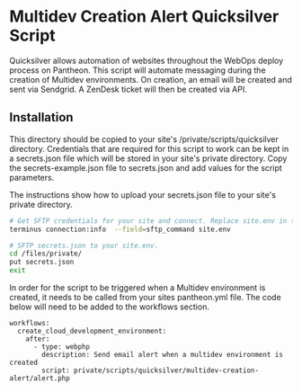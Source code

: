 # Multidev Creation Alert Quicksilver Script

Quicksilver allows automation of websites throughout the WebOps deploy process on Pantheon. This script will automate messaging during the creation of Multidev environments. On creation, an email will be created and sent via Sendgrid. A ZenDesk ticket will then be created via API. 

## Installation

This directory should be copied to your site's /private/scripts/quicksilver directory. Credentials that are required for this script to work can be kept in a secrets.json file which will be stored in your site's private directory. Copy the secrets-example.json file to secrets.json and add values for the script parameters.

The instructions show how to upload your secrets.json file to your site's private directory.
```bash
# Get SFTP credentials for your site and connect. Replace site.env in the command below with your site's information and then run the command result on output.
terminus connection:info  --field=sftp_command site.env

# SFTP secrets.json to your site.env.
cd /files/private/
put secrets.json
exit
```
In order for the script to be triggered when a Multidev environment is created, it needs to be called from your sites pantheon.yml file. The code below will need to be added to the workflows section.
```
workflows:
  create_cloud_development_environment:
    after:
      - type: webphp
        description: Send email alert when a multidev environment is created
        script: private/scripts/quicksilver/multidev-creation-alert/alert.php
```
